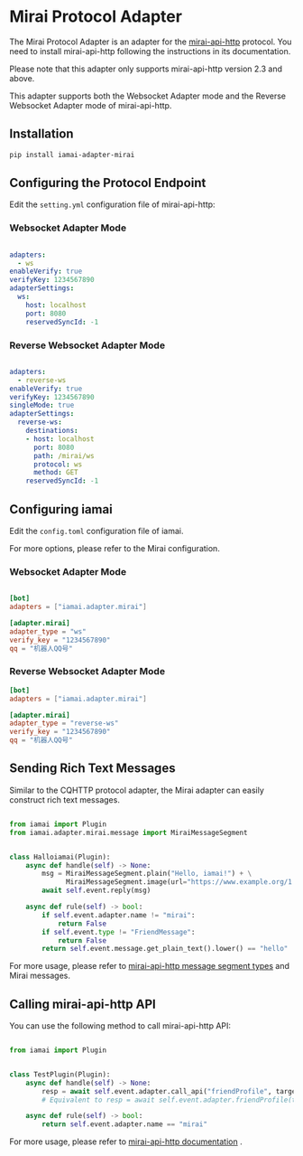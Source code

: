 # Mirai Protocol Adapter 

The Mirai Protocol Adapter is an adapter for the [mirai-api-http](https://github.com/project-mirai/mirai-api-http) protocol. You need to install mirai-api-http following the instructions in its documentation.

Please note that this adapter only supports mirai-api-http version 2.3 and above.

This adapter supports both the Websocket Adapter mode and the Reverse Websocket Adapter mode of mirai-api-http.

## Installation

```sh 
pip install iamai-adapter-mirai
```

## Configuring the Protocol Endpoint 

Edit the `setting.yml` configuration file of mirai-api-http:

### Websocket Adapter Mode

```yaml

adapters:
  - ws
enableVerify: true
verifyKey: 1234567890
adapterSettings:
  ws:
    host: localhost
    port: 8080
    reservedSyncId: -1

```

### Reverse Websocket Adapter Mode

```yaml

adapters:
  - reverse-ws
enableVerify: true
verifyKey: 1234567890
singleMode: true
adapterSettings:
  reverse-ws:
    destinations:
    - host: localhost
      port: 8080
      path: /mirai/ws
      protocol: ws
      method: GET
    reservedSyncId: -1

```

## Configuring iamai

Edit the `config.toml` configuration file of iamai.

For more options, please refer to the Mirai configuration.

### Websocket Adapter Mode 

```toml

[bot]
adapters = ["iamai.adapter.mirai"]

[adapter.mirai]
adapter_type = "ws"
verify_key = "1234567890"
qq = "机器人QQ号"

```

### Reverse Websocket Adapter Mode

```toml
[bot]
adapters = ["iamai.adapter.mirai"]

[adapter.mirai]
adapter_type = "reverse-ws"
verify_key = "1234567890"
qq = "机器人QQ号"

```

## Sending Rich Text Messages

Similar to the CQHTTP protocol adapter, the Mirai adapter can easily construct rich text messages.

```python

from iamai import Plugin
from iamai.adapter.mirai.message import MiraiMessageSegment


class Halloiamai(Plugin):
    async def handle(self) -> None:
        msg = MiraiMessageSegment.plain("Hello, iamai!") + \
              MiraiMessageSegment.image(url="https://www.example.org/1.jpg")
        await self.event.reply(msg)

    async def rule(self) -> bool:
        if self.event.adapter.name != "mirai":
            return False
        if self.event.type != "FriendMessage":
            return False
        return self.event.message.get_plain_text().lower() == "hello"

```

For more usage, please refer to [mirai-api-http message segment types](https://docs.mirai.mamoe.net/mirai-api-http/api/MessageType.html) and Mirai messages.

## Calling mirai-api-http API 

You can use the following method to call mirai-api-http API:


```python

from iamai import Plugin


class TestPlugin(Plugin):
    async def handle(self) -> None:
        resp = await self.event.adapter.call_api("friendProfile", target=10001)
        # Equivalent to resp = await self.event.adapter.friendProfile(target=10001)

    async def rule(self) -> bool:
        return self.event.adapter.name == "mirai"

```

For more usage, please refer to [mirai-api-http documentation](https://docs.mirai.mamoe.net/mirai-api-http/adapter/WebsocketAdapter.html) .